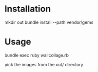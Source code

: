 # Installation

  mkdir out
  bundle install --path vendor/gems

# Usage

  bundle exec ruby wallcollage.rb

pick the images from the out/ directory
